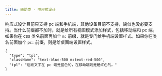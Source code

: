 ```yaml
---
title: 辅助类 - 响应式设计
---
```


响应式设计目前只支持 pc 端和手机端，其他设备目前不支持，貌似也没必要支持。当什么前缀都不加时，就是给所有视图模式添加样式，包括移动端和 pc 端。如果你在 css 类名前面再加个 `m:` 前缀，就是专门给手机端设置样式。如果你在类名前面加个 `pc:` 前缀，则是给桌面端设置样式。

```schema: scope="body"
{
  "type": "tpl",
  "className": "text-blue-500 m:text-red-500",
  "tpl": "这段文字在 pc 端是蓝色的，在移动端则是是红色的。"
}
```
